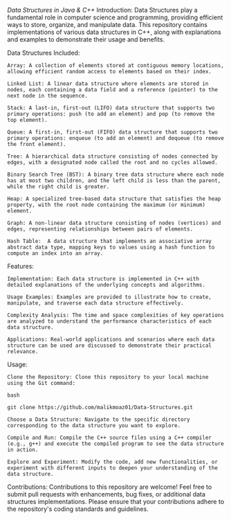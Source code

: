 *Data Structures in Java & C++*
Introduction:
Data Structures play a fundamental role in computer science and programming, providing efficient ways to store, organize, and manipulate data. This repository contains implementations of various data structures in C++, along with explanations and examples to demonstrate their usage and benefits.

Data Structures Included:

    Array: A collection of elements stored at contiguous memory locations, allowing efficient random access to elements based on their index.
    
    Linked List: A linear data structure where elements are stored in nodes, each containing a data field and a reference (pointer) to the next node in the sequence.
    
    Stack: A last-in, first-out (LIFO) data structure that supports two primary operations: push (to add an element) and pop (to remove the top element).
    
    Queue: A first-in, first-out (FIFO) data structure that supports two primary operations: enqueue (to add an element) and dequeue (to remove the front element).
    
    Tree: A hierarchical data structure consisting of nodes connected by edges, with a designated node called the root and no cycles allowed.
    
    Binary Search Tree (BST): A binary tree data structure where each node has at most two children, and the left child is less than the parent, while the right child is greater.
    
    Heap: A specialized tree-based data structure that satisfies the heap property, with the root node containing the maximum (or minimum) element.
    
    Graph: A non-linear data structure consisting of nodes (vertices) and edges, representing relationships between pairs of elements.
    
    Hash Table:  A data structure that implements an associative array abstract data type, mapping keys to values using a hash function to compute an index into an array.
   

Features:

    Implementation: Each data structure is implemented in C++ with detailed explanations of the underlying concepts and algorithms.
    
    Usage Examples: Examples are provided to illustrate how to create, manipulate, and traverse each data structure effectively.
    
    Complexity Analysis: The time and space complexities of key operations are analyzed to understand the performance characteristics of each data structure.
    
    Applications: Real-world applications and scenarios where each data structure can be used are discussed to demonstrate their practical relevance.

Usage:

    Clone the Repository: Clone this repository to your local machine using the Git command:

    bash

    git clone https://github.com/malikmoaz01/Data-Structures.git

    Choose a Data Structure: Navigate to the specific directory corresponding to the data structure you want to explore.
    
    Compile and Run: Compile the C++ source files using a C++ compiler (e.g., g++) and execute the compiled program to see the data structure in action.
    
    Explore and Experiment: Modify the code, add new functionalities, or experiment with different inputs to deepen your understanding of the data structure.

Contributions:
Contributions to this repository are welcome! Feel free to submit pull requests with enhancements, bug fixes, or additional data structures implementations. Please ensure that your contributions adhere to the repository's coding standards and guidelines.
